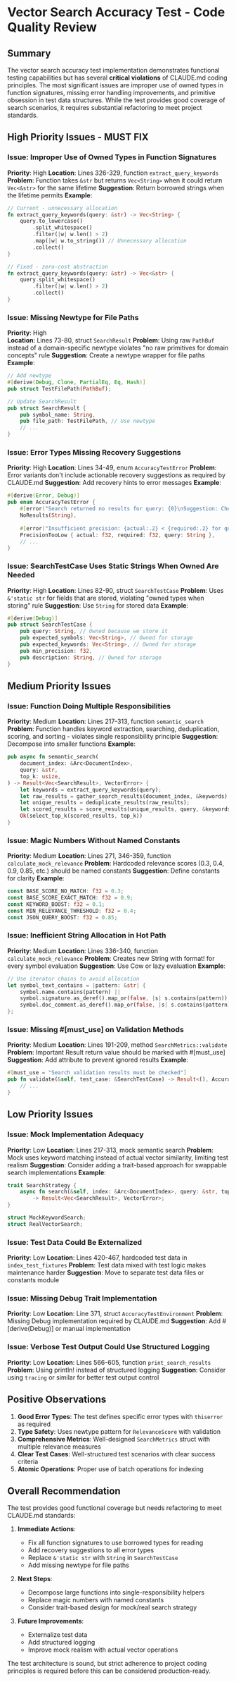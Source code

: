 # Vector Search Accuracy Test - Code Quality Review

## Summary

The vector search accuracy test implementation demonstrates functional testing capabilities but has several **critical violations** of CLAUDE.md coding principles. The most significant issues are improper use of owned types in function signatures, missing error handling improvements, and primitive obsession in test data structures. While the test provides good coverage of search scenarios, it requires substantial refactoring to meet project standards.

## High Priority Issues - MUST FIX

### Issue: Improper Use of Owned Types in Function Signatures
**Priority**: High
**Location**: Lines 326-329, function `extract_query_keywords`
**Problem**: Function takes `&str` but returns `Vec<String>` when it could return `Vec<&str>` for the same lifetime
**Suggestion**: Return borrowed strings when the lifetime permits
**Example**:
```rust
// Current - unnecessary allocation
fn extract_query_keywords(query: &str) -> Vec<String> {
    query.to_lowercase()
        .split_whitespace()
        .filter(|w| w.len() > 2)
        .map(|w| w.to_string()) // Unnecessary allocation
        .collect()
}

// Fixed - zero-cost abstraction
fn extract_query_keywords(query: &str) -> Vec<&str> {
    query.split_whitespace()
        .filter(|w| w.len() > 2)
        .collect()
}
```

### Issue: Missing Newtype for File Paths
**Priority**: High  
**Location**: Lines 73-80, struct `SearchResult`
**Problem**: Using raw `PathBuf` instead of a domain-specific newtype violates "no raw primitives for domain concepts" rule
**Suggestion**: Create a newtype wrapper for file paths
**Example**:
```rust
// Add newtype
#[derive(Debug, Clone, PartialEq, Eq, Hash)]
pub struct TestFilePath(PathBuf);

// Update SearchResult
pub struct SearchResult {
    pub symbol_name: String,
    pub file_path: TestFilePath, // Use newtype
    // ...
}
```

### Issue: Error Types Missing Recovery Suggestions
**Priority**: High
**Location**: Lines 34-49, enum `AccuracyTestError`
**Problem**: Error variants don't include actionable recovery suggestions as required by CLAUDE.md
**Suggestion**: Add recovery hints to error messages
**Example**:
```rust
#[derive(Error, Debug)]
pub enum AccuracyTestError {
    #[error("Search returned no results for query: {0}\nSuggestion: Check if test fixtures are properly indexed or try broader search terms")]
    NoResults(String),
    
    #[error("Insufficient precision: {actual:.2} < {required:.2} for query: {query}\nSuggestion: Adjust relevance scoring weights or add more relevant test fixtures")]
    PrecisionTooLow { actual: f32, required: f32, query: String },
    // ...
}
```

### Issue: SearchTestCase Uses Static Strings When Owned Are Needed
**Priority**: High
**Location**: Lines 82-90, struct `SearchTestCase`
**Problem**: Uses `&'static str` for fields that are stored, violating "owned types when storing" rule
**Suggestion**: Use `String` for stored data
**Example**:
```rust
#[derive(Debug)]
pub struct SearchTestCase {
    pub query: String, // Owned because we store it
    pub expected_symbols: Vec<String>, // Owned for storage
    pub expected_keywords: Vec<String>, // Owned for storage
    pub min_precision: f32,
    pub description: String, // Owned for storage
}
```

## Medium Priority Issues

### Issue: Function Doing Multiple Responsibilities
**Priority**: Medium
**Location**: Lines 217-313, function `semantic_search`
**Problem**: Function handles keyword extraction, searching, deduplication, scoring, and sorting - violates single responsibility principle
**Suggestion**: Decompose into smaller functions
**Example**:
```rust
pub async fn semantic_search(
    document_index: &Arc<DocumentIndex>,
    query: &str,
    top_k: usize,
) -> Result<Vec<SearchResult>, VectorError> {
    let keywords = extract_query_keywords(query);
    let raw_results = gather_search_results(document_index, &keywords).await?;
    let unique_results = deduplicate_results(raw_results);
    let scored_results = score_results(unique_results, query, &keywords)?;
    Ok(select_top_k(scored_results, top_k))
}
```

### Issue: Magic Numbers Without Named Constants
**Priority**: Medium
**Location**: Lines 271, 346-359, function `calculate_mock_relevance`
**Problem**: Hardcoded relevance scores (0.3, 0.4, 0.9, 0.85, etc.) should be named constants
**Suggestion**: Define constants for clarity
**Example**:
```rust
const BASE_SCORE_NO_MATCH: f32 = 0.3;
const BASE_SCORE_EXACT_MATCH: f32 = 0.9;
const KEYWORD_BOOST: f32 = 0.1;
const MIN_RELEVANCE_THRESHOLD: f32 = 0.4;
const JSON_QUERY_BOOST: f32 = 0.85;
```

### Issue: Inefficient String Allocation in Hot Path
**Priority**: Medium
**Location**: Lines 336-340, function `calculate_mock_relevance`
**Problem**: Creates new String with format! for every symbol evaluation
**Suggestion**: Use Cow or lazy evaluation
**Example**:
```rust
// Use iterator chains to avoid allocation
let symbol_text_contains = |pattern: &str| {
    symbol.name.contains(pattern) ||
    symbol.signature.as_deref().map_or(false, |s| s.contains(pattern)) ||
    symbol.doc_comment.as_deref().map_or(false, |s| s.contains(pattern))
};
```

### Issue: Missing #[must_use] on Validation Methods
**Priority**: Medium
**Location**: Lines 191-209, method `SearchMetrics::validate`
**Problem**: Important Result return value should be marked with #[must_use]
**Suggestion**: Add attribute to prevent ignored results
**Example**:
```rust
#[must_use = "Search validation results must be checked"]
pub fn validate(&self, test_case: &SearchTestCase) -> Result<(), AccuracyTestError> {
    // ...
}
```

## Low Priority Issues

### Issue: Mock Implementation Adequacy
**Priority**: Low
**Location**: Lines 217-313, mock semantic search
**Problem**: Mock uses keyword matching instead of actual vector similarity, limiting test realism
**Suggestion**: Consider adding a trait-based approach for swappable search implementations
**Example**:
```rust
trait SearchStrategy {
    async fn search(&self, index: &Arc<DocumentIndex>, query: &str, top_k: usize) 
        -> Result<Vec<SearchResult>, VectorError>;
}

struct MockKeywordSearch;
struct RealVectorSearch;
```

### Issue: Test Data Could Be Externalized
**Priority**: Low
**Location**: Lines 420-467, hardcoded test data in `index_test_fixtures`
**Problem**: Test data mixed with test logic makes maintenance harder
**Suggestion**: Move to separate test data files or constants module

### Issue: Missing Debug Trait Implementation
**Priority**: Low
**Location**: Line 371, struct `AccuracyTestEnvironment`
**Problem**: Missing Debug implementation required by CLAUDE.md
**Suggestion**: Add #[derive(Debug)] or manual implementation

### Issue: Verbose Test Output Could Use Structured Logging
**Priority**: Low
**Location**: Lines 566-605, function `print_search_results`
**Problem**: Using println! instead of structured logging
**Suggestion**: Consider using `tracing` or similar for better test output control

## Positive Observations

1. **Good Error Types**: The test defines specific error types with `thiserror` as required
2. **Type Safety**: Uses newtype pattern for `RelevanceScore` with validation
3. **Comprehensive Metrics**: Well-designed `SearchMetrics` struct with multiple relevance measures
4. **Clear Test Cases**: Well-structured test scenarios with clear success criteria
5. **Atomic Operations**: Proper use of batch operations for indexing

## Overall Recommendation

The test provides good functional coverage but needs refactoring to meet CLAUDE.md standards:

1. **Immediate Actions**:
   - Fix all function signatures to use borrowed types for reading
   - Add recovery suggestions to all error types
   - Replace `&'static str` with `String` in `SearchTestCase`
   - Add missing newtype for file paths

2. **Next Steps**:
   - Decompose large functions into single-responsibility helpers
   - Replace magic numbers with named constants
   - Consider trait-based design for mock/real search strategy

3. **Future Improvements**:
   - Externalize test data
   - Add structured logging
   - Improve mock realism with actual vector operations

The test architecture is sound, but strict adherence to project coding principles is required before this can be considered production-ready.